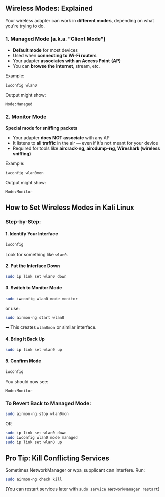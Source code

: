 ## Wireless Modes: Explained

Your wireless adapter can work in **different modes**, depending on what you're trying to do.

### 1. **Managed Mode** (a.k.a. "Client Mode")

- **Default mode** for most devices  
- Used when **connecting to Wi-Fi routers**
- Your adapter **associates with an Access Point (AP)**
- You can **browse the internet**, stream, etc.

Example:
```bash
iwconfig wlan0
```
Output might show:
```
Mode:Managed
```

### 2. **Monitor Mode**

**Special mode for sniffing packets**  
- Your adapter **does NOT associate** with any AP
- It listens to **all traffic** in the air — even if it's not meant for your device
- Required for tools like **aircrack-ng, airodump-ng, Wireshark (wireless sniffing)**

Example:
```bash
iwconfig wlan0mon
```
Output might show:
```
Mode:Monitor
```
## How to Set Wireless Modes in Kali Linux

### Step-by-Step:

#### 1. Identify Your Interface

```bash
iwconfig
```
Look for something like `wlan0`.

#### 2. Put the Interface Down

```bash
sudo ip link set wlan0 down
```

#### 3. Switch to Monitor Mode

```bash
sudo iwconfig wlan0 mode monitor
```

or use:
```bash
sudo airmon-ng start wlan0
```

➡ This creates `wlan0mon` or similar interface.

#### 4. Bring It Back Up

```bash
sudo ip link set wlan0 up
```

#### 5. Confirm Mode

```bash
iwconfig
```

You should now see:
```
Mode:Monitor
```
### To Revert Back to Managed Mode:

```bash
sudo airmon-ng stop wlan0mon
```
OR
```bash
sudo ip link set wlan0 down
sudo iwconfig wlan0 mode managed
sudo ip link set wlan0 up
```
## Pro Tip: Kill Conflicting Services

Sometimes NetworkManager or wpa_supplicant can interfere. Run:

```bash
sudo airmon-ng check kill
```

(You can restart services later with `sudo service NetworkManager restart`)
